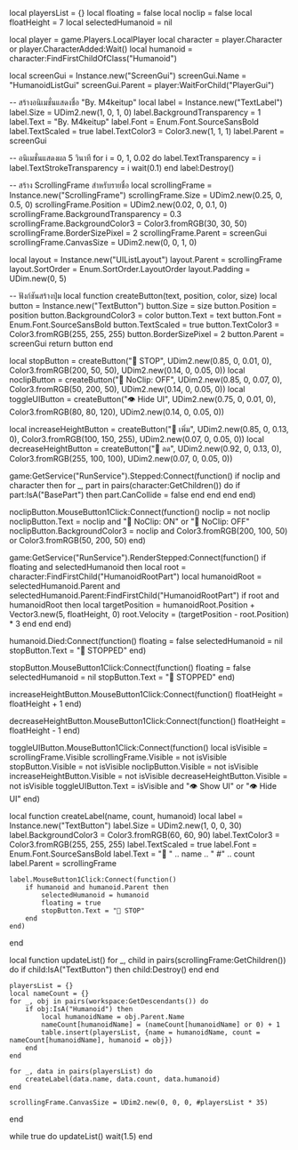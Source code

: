local playersList = {}
local floating = false
local noclip = false
local floatHeight = 7
local selectedHumanoid = nil

local player = game.Players.LocalPlayer
local character = player.Character or player.CharacterAdded:Wait()
local humanoid = character:FindFirstChildOfClass("Humanoid")

local screenGui = Instance.new("ScreenGui")
screenGui.Name = "HumanoidListGui"
screenGui.Parent = player:WaitForChild("PlayerGui")

-- สร้างอนิเมชั่นแสดงชื่อ "By. M4keitup"
local label = Instance.new("TextLabel")
label.Size = UDim2.new(1, 0, 1, 0)
label.BackgroundTransparency = 1
label.Text = "By. M4keitup"
label.Font = Enum.Font.SourceSansBold
label.TextScaled = true
label.TextColor3 = Color3.new(1, 1, 1)
label.Parent = screenGui

-- อนิเมชั่นแสดงผล 5 วินาที
for i = 0, 1, 0.02 do
    label.TextTransparency = i
    label.TextStrokeTransparency = i
    wait(0.1)
end
label:Destroy()

-- สร้าง ScrollingFrame สำหรับรายชื่อ
local scrollingFrame = Instance.new("ScrollingFrame")
scrollingFrame.Size = UDim2.new(0.25, 0, 0.5, 0)
scrollingFrame.Position = UDim2.new(0.02, 0, 0.1, 0)
scrollingFrame.BackgroundTransparency = 0.3
scrollingFrame.BackgroundColor3 = Color3.fromRGB(30, 30, 50)
scrollingFrame.BorderSizePixel = 2
scrollingFrame.Parent = screenGui
scrollingFrame.CanvasSize = UDim2.new(0, 0, 1, 0)

local layout = Instance.new("UIListLayout")
layout.Parent = scrollingFrame
layout.SortOrder = Enum.SortOrder.LayoutOrder
layout.Padding = UDim.new(0, 5)

-- ฟังก์ชันสร้างปุ่ม
local function createButton(text, position, color, size)
    local button = Instance.new("TextButton")
    button.Size = size
    button.Position = position
    button.BackgroundColor3 = color
    button.Text = text
    button.Font = Enum.Font.SourceSansBold
    button.TextScaled = true
    button.TextColor3 = Color3.fromRGB(255, 255, 255)
    button.BorderSizePixel = 2
    button.Parent = screenGui
    return button
end

local stopButton = createButton("🚫 STOP", UDim2.new(0.85, 0, 0.01, 0), Color3.fromRGB(200, 50, 50), UDim2.new(0.14, 0, 0.05, 0))
local noclipButton = createButton("👻 NoClip: OFF", UDim2.new(0.85, 0, 0.07, 0), Color3.fromRGB(50, 200, 50), UDim2.new(0.14, 0, 0.05, 0))
local toggleUIButton = createButton("👁️ Hide UI", UDim2.new(0.75, 0, 0.01, 0), Color3.fromRGB(80, 80, 120), UDim2.new(0.14, 0, 0.05, 0))

local increaseHeightButton = createButton("🔼 เพิ่ม", UDim2.new(0.85, 0, 0.13, 0), Color3.fromRGB(100, 150, 255), UDim2.new(0.07, 0, 0.05, 0))
local decreaseHeightButton = createButton("🔽 ลด", UDim2.new(0.92, 0, 0.13, 0), Color3.fromRGB(255, 100, 100), UDim2.new(0.07, 0, 0.05, 0))

game:GetService("RunService").Stepped:Connect(function()
    if noclip and character then
        for _, part in pairs(character:GetChildren()) do
            if part:IsA("BasePart") then
                part.CanCollide = false
            end
        end
    end
end)

noclipButton.MouseButton1Click:Connect(function()
    noclip = not noclip
    noclipButton.Text = noclip and "👻 NoClip: ON" or "👻 NoClip: OFF"
    noclipButton.BackgroundColor3 = noclip and Color3.fromRGB(200, 100, 50) or Color3.fromRGB(50, 200, 50)
end)

game:GetService("RunService").RenderStepped:Connect(function()
    if floating and selectedHumanoid then
        local root = character:FindFirstChild("HumanoidRootPart")
        local humanoidRoot = selectedHumanoid.Parent and selectedHumanoid.Parent:FindFirstChild("HumanoidRootPart")
        if root and humanoidRoot then
            local targetPosition = humanoidRoot.Position + Vector3.new(5, floatHeight, 0)
            root.Velocity = (targetPosition - root.Position) * 3
        end
    end
end)

humanoid.Died:Connect(function()
    floating = false
    selectedHumanoid = nil
    stopButton.Text = "🚫 STOPPED"
end)

stopButton.MouseButton1Click:Connect(function()
    floating = false
    selectedHumanoid = nil
    stopButton.Text = "🚫 STOPPED"
end)

increaseHeightButton.MouseButton1Click:Connect(function()
    floatHeight = floatHeight + 1
end)

decreaseHeightButton.MouseButton1Click:Connect(function()
    floatHeight = floatHeight - 1
end)

toggleUIButton.MouseButton1Click:Connect(function()
    local isVisible = scrollingFrame.Visible
    scrollingFrame.Visible = not isVisible
    stopButton.Visible = not isVisible
    noclipButton.Visible = not isVisible
    increaseHeightButton.Visible = not isVisible
    decreaseHeightButton.Visible = not isVisible
    toggleUIButton.Text = isVisible and "👁️ Show UI" or "👁️ Hide UI"
end)

local function createLabel(name, count, humanoid)
    local label = Instance.new("TextButton")
    label.Size = UDim2.new(1, 0, 0, 30)
    label.BackgroundColor3 = Color3.fromRGB(60, 60, 90)
    label.TextColor3 = Color3.fromRGB(255, 255, 255)
    label.TextScaled = true
    label.Font = Enum.Font.SourceSansBold
    label.Text = "👤 " .. name .. " #" .. count
    label.Parent = scrollingFrame

    label.MouseButton1Click:Connect(function()
        if humanoid and humanoid.Parent then
            selectedHumanoid = humanoid
            floating = true
            stopButton.Text = "🚫 STOP"
        end
    end)
end

local function updateList()
    for _, child in pairs(scrollingFrame:GetChildren()) do
        if child:IsA("TextButton") then
            child:Destroy()
        end
    end

    playersList = {}
    local nameCount = {}
    for _, obj in pairs(workspace:GetDescendants()) do
        if obj:IsA("Humanoid") then
            local humanoidName = obj.Parent.Name
            nameCount[humanoidName] = (nameCount[humanoidName] or 0) + 1
            table.insert(playersList, {name = humanoidName, count = nameCount[humanoidName], humanoid = obj})
        end
    end

    for _, data in pairs(playersList) do
        createLabel(data.name, data.count, data.humanoid)
    end

    scrollingFrame.CanvasSize = UDim2.new(0, 0, 0, #playersList * 35)
end

while true do
    updateList()
    wait(1.5)
end
